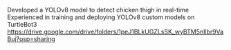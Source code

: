 Developed a YOLOv8 model to detect chicken thigh in real-time
Experienced in training and deploying YOLOv8 custom models on TurtleBot3
https://drive.google.com/drive/folders/1peJ1BLkUGZLsSK_wyBTM5nIlbr9VaBuj?usp=sharing

